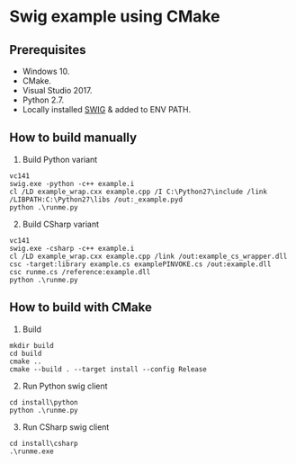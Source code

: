 # Swig example using CMake

## Prerequisites ##
* Windows 10.
* CMake.
* Visual Studio 2017.
* Python 2.7.
* Locally installed [SWIG](http://www.swig.org/download.html) & added to ENV PATH.

## How to build manually ##
1. Build Python variant
```shell
vc141
swig.exe -python -c++ example.i
cl /LD example_wrap.cxx example.cpp /I C:\Python27\include /link /LIBPATH:C:\Python27\libs /out:_example.pyd
python .\runme.py
```

2. Build CSharp variant
```shell
vc141
swig.exe -csharp -c++ example.i
cl /LD example_wrap.cxx example.cpp /link /out:example_cs_wrapper.dll
csc -target:library example.cs examplePINVOKE.cs /out:example.dll
csc runme.cs /reference:example.dll
python .\runme.py
```

## How to build with CMake ##
1. Build
```shell
mkdir build
cd build
cmake ..
cmake --build . --target install --config Release
```

2. Run Python swig client
```shell
cd install\python
python .\runme.py
```

3. Run CSharp swig client
```shell
cd install\csharp
.\runme.exe
```

